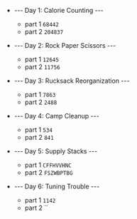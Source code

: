 
* --- Day 1: Calorie Counting ---
  * part 1 `68442`
  * part 2 `204837`


* --- Day 2: Rock Paper Scissors ---
  * part 1 `12645`
  * part 2 `11756`


* --- Day 3: Rucksack Reorganization ---
  * part 1 `7863`
  * part 2 `2488`


* --- Day 4: Camp Cleanup ---
  * part 1 `534`
  * part 2 `841`


* --- Day 5: Supply Stacks ---
  * part 1 `CFFHVVHNC`
  * part 2 `FSZWBPTBG`


* --- Day 6: Tuning Trouble ---
  * part 1 `1142`
  * part 2 ``









